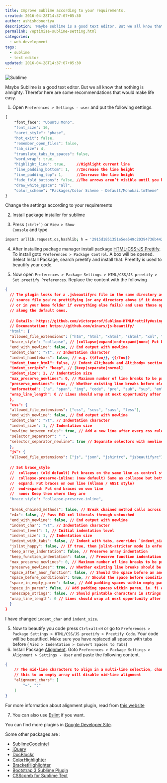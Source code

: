 ```yaml
---
title: Improve Sublime according to your requirements.
created: 2016-04-28T14:37:07+05:30
author: ashishdoneriya
description: 'Maybe sublime is a good text editor. But we all know that nothing is almighty. Therefor here are some recommendations that would make life easy. '
permalink: /optimise-sublime-setting.html
categories:
  - web-development
tags:
  - sublime
  - text editor
updated: 2016-04-28T14:37:07+05:30
---
```


<img loading="lazy" src="/wp-content/uploads/2016/04/sublime-text-editor.png" alt="Sublime" width="663" height="373" class="aligncenter size-large wp-image-45" srcset="/wp-content/uploads/2016/04/sublime-text-editor.png 1366w, /wp-content/uploads/2016/04/sublime-text-editor-500x281.png 500w, /wp-content/uploads/2016/04/sublime-text-editor-1024x576.png 1024w, /wp-content/uploads/2016/04/sublime-text-editor-982x552.png 982w, /wp-content/uploads/2016/04/sublime-text-editor-400x225.png 400w" sizes="(max-width: 663px) 100vw, 663px" />

Maybe Sublime is a good text editor. But we all know that nothing is almighty. Therefor here are some recommendations that would make life easy.

1. Open `Preferences > Settings - user` and put the following settings. 
```css
{
	"font_face": "Ubuntu Mono",
	"font_size": 16,
	"caret_style": "phase",
	"hot_exit": false,
	"remember_open_files": false,
	"tab_size": 4,
	"translate_tabs_to_spaces": false,
	"word_wrap": true,
	"highlight_line": true,		//Highlight current line
	"line_padding_bottom": 1,	//Increase the line height
	"line_padding_top": 1,		//Increase the line height
	"fade_fold_buttons": false,	//The arrows aren’t visible until you hover.
	"draw_white_space": "all",
	"color_scheme": "Packages/Color Scheme - Default/Monokai.tmTheme"
}
```
  
Change the settings according to your requirements
  
2. Install package installer for sublime

3. Press <code>(ctrl+`)</code> or <code>View > Show Console</code> and type
```bash
import urllib.request,os,hashlib; h = '2915d1851351e5ee549c20394736b442' + '8bc59f460fa1548d1514676163dafc88'; pf = 'Package Control.sublime-package'; ipp = sublime.installed_packages_path(); urllib.request.install_opener( urllib.request.build_opener( urllib.request.ProxyHandler()) ); by = urllib.request.urlopen( 'http://packagecontrol.io/' + pf.replace(' ', '%20')).read(); dh = hashlib.sha256(by).hexdigest(); print('Error validating download (got %s instead of %s), please try manual install' % (dh, h)) if dh != h else open(os.path.join( ipp, pf), 'wb' ).write(by)
```

4. After installing package manager install package [HTML-CSS-JS Prettify](https://packagecontrol.io/packages/HTML-CSS-JS%20Prettify). To install goto `Preferences > Package Control`. A box will be opened. Select Install Package, search preetify and install that. Preetify is used to beautify your code.

5. Now open `Preferences > Package Settings > HTML/CSS/JS preetify > Set preetify Preferences`. Replace the content with the following
```json
{
  // The plugin looks for a .jsbeautifyrc file in the same directory as the
  // source file you're prettifying (or any directory above if it doesn't exist,
  // or in your home folder if everything else fails) and uses those options
  // along the default ones.

  // Details: https://github.com/victorporof/Sublime-HTMLPrettify#using-your-own-jsbeautifyrc-options
  // Documentation: https://github.com/einars/js-beautify/
  "html": {
  "allowed_file_extensions": ["htm", "html", "xhtml", "shtml", "xml", "svg"],
  "brace_style": "collapse", // [collapse|expand|end-expand|none] Put braces on the same line as control statements (default), or put braces on own line (Allman / ANSI style), or just put end braces on own line, or attempt to keep them where they are
  "end_with_newline": false, // End output with newline
  "indent_char": "\t", // Indentation character
  "indent_handlebars": false, // e.g. {{#foo}}, {{/foo}}
  "indent_inner_html": false, // Indent &lt;head> and &lt;body> sections
  "indent_scripts": "keep", // [keep|separate|normal]
  "indent_size": 1, // Indentation size
  "max_preserve_newlines": 0, // Maximum number of line breaks to be preserved in one chunk (0 disables)
  "preserve_newlines": true, // Whether existing line breaks before elements should be preserved (only works before elements, not inside tags or for text)
  "unformatted": ["a", "span", "img", "code", "pre", "sub", "sup", "em", "strong", "b", "i", "u", "strike", "big", "small", "pre", "h1", "h2", "h3", "h4", "h5", "h6"], // List of tags that should not be reformatted
  "wrap_line_length": 0 // Lines should wrap at next opportunity after this number of characters (0 disables)
  },
  "css": {
  "allowed_file_extensions": ["css", "scss", "sass", "less"],
  "end_with_newline": false, // End output with newline
  "indent_char": "\t", // Indentation character
  "indent_size": 1, // Indentation size
  "newline_between_rules": true, // Add a new line after every css rule
  "selector_separator": " ",
  "selector_separator_newline": true // Separate selectors with newline or not (e.g. "a,\nbr" or "a, br")
  },
  "js": {
  "allowed_file_extensions": ["js", "json", "jshintrc", "jsbeautifyrc"],

  // Set brace_style
  //  collapse: (old default) Put braces on the same line as control statements
  //  collapse-preserve-inline: (new default) Same as collapse but better support for ES6 destructuring and other features. https://github.com/victorporof/Sublime-HTMLPrettify/issues/231
  //  expand: Put braces on own line (Allman / ANSI style)
  //  end-expand: Put end braces on own line
  //  none: Keep them where they are
  "brace_style": "collapse-preserve-inline",

  "break_chained_methods": false, // Break chained method calls across subsequent lines
  "e4x": false, // Pass E4X xml literals through untouched
  "end_with_newline": false, // End output with newline
  "indent_char": "\t", // Indentation character
  "indent_level": 1, // Initial indentation level
  "indent_size": 1, // Indentation size
  "indent_with_tabs": false, // Indent with tabs, overrides `indent_size` and `indent_char`
  "jslint_happy": false, // If true, then jslint-stricter mode is enforced
  "keep_array_indentation": false, // Preserve array indentation
  "keep_function_indentation": false, // Preserve function indentation
  "max_preserve_newlines": 0, // Maximum number of line breaks to be preserved in one chunk (0 disables)
  "preserve_newlines": true, // Whether existing line breaks should be preserved
  "space_after_anon_function": false, // Should the space before an anonymous function's parens be added, "function()" vs "function ()"
  "space_before_conditional": true, // Should the space before conditional statement be added, "if(true)" vs "if (true)"
  "space_in_empty_paren": false, // Add padding spaces within empty paren, "f()" vs "f( )"
  "space_in_paren": false, // Add padding spaces within paren, ie. f( a, b )
  "unescape_strings": false, // Should printable characters in strings encoded in \xNN notation be unescaped, "example" vs "\x65\x78\x61\x6d\x70\x6c\x65"
  "wrap_line_length": 0 // Lines should wrap at next opportunity after this number of characters (0 disables)
  }
}
```

I have changed `indent_char` and `indent_size`. 
  
5. Now to beautify you code press `Ctrl`+`alt`+`H` or go to `Preferences > Package Settings > HTML/CSS/JS preetify > Preetify Code`. Your code will be beautified. Make sure you have replaced all spaces with tabs before ( `Viez > Indentation > Convert Spaces to Tabs`)
6. Install Package [Alignment](https://packagecontrol.io/packages/Alignment). Goto `Preferences > Package Settings > Alignment > Settings - User` and paste the following content.
```json
{
	// The mid-line characters to align in a multi-line selection, changing
	// this to an empty array will disable mid-line alignment
	"alignment_chars": [
		"=", ":"
	]
}
```

For more information about alignment plugin, read from [this website](http://www.granneman.com/webdev/editors/sublime-text/packages/how-to-install-and-use-sublime-alignment/) 
  
7. You can also use [Eslint](/how-to-use-eslint.html) if you want.
  
You can find more plugins in [Google Developer Site](https://developers.google.com/web/shows/ttt/series-1/sublime-text-plugins).  

Some other packages are :
 
* [SublimeCodeIntel](https://packagecontrol.io/packages/SublimeCodeIntel)
* [jQuery](https://packagecontrol.io/packages/jQuery)
* [DocBlockr](https://packagecontrol.io/packages/DocBlockr)
* [ColorHighlighter](https://packagecontrol.io/packages/Color%20Highlighter)
* [BracketHighlighter](https://packagecontrol.io/packages/BracketHighlighter)
* [Bootstrap 3 Sublime Plugin](https://github.com/JasonMortonNZ/bs3-sublime-plugin)
* [CSScomb for Sublime Text](https://github.com/csscomb/sublime-csscomb)
